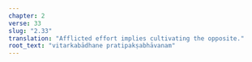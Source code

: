 ```yaml
---
chapter: 2
verse: 33
slug: "2.33"
translation: "Afflicted effort implies cultivating the opposite."
root_text: "vitarkabādhane pratipakṣabhāvanam"
---
```


